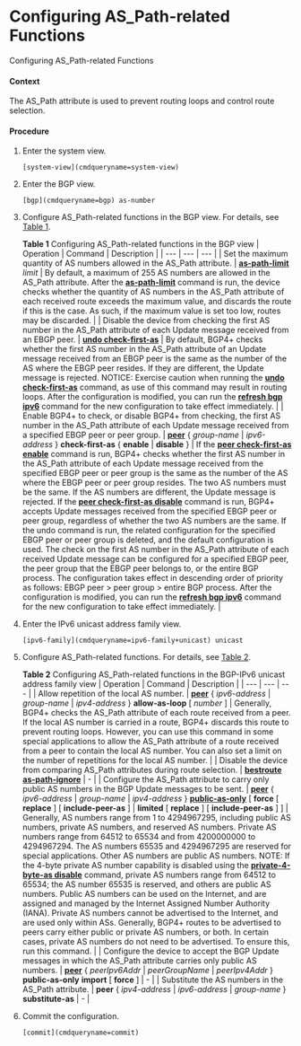 Configuring AS\_Path-related Functions
======================================

Configuring AS\_Path-related Functions

#### Context

The AS\_Path attribute is used to prevent routing loops and control route selection.


#### Procedure

1. Enter the system view.
   
   
   ```
   [system-view](cmdqueryname=system-view)
   ```
2. Enter the BGP view.
   
   
   ```
   [bgp](cmdqueryname=bgp) as-number
   ```
3. Configure AS\_Path-related functions in the BGP view. For details, see [Table 1](#EN-US_TASK_0000001176741869__table243015269237).
   
   
   
   **Table 1** Configuring AS\_Path-related functions in the BGP view
   | Operation | Command | Description |
   | --- | --- | --- |
   | Set the maximum quantity of AS numbers allowed in the AS\_Path attribute. | [**as-path-limit**](cmdqueryname=as-path-limit) *limit* | By default, a maximum of 255 AS numbers are allowed in the AS\_Path attribute.  After the [**as-path-limit**](cmdqueryname=as-path-limit) command is run, the device checks whether the quantity of AS numbers in the AS\_Path attribute of each received route exceeds the maximum value, and discards the route if this is the case. As such, if the maximum value is set too low, routes may be discarded. |
   | Disable the device from checking the first AS number in the AS\_Path attribute of each Update message received from an EBGP peer. | [**undo check-first-as**](cmdqueryname=undo+check-first-as) | By default, BGP4+ checks whether the first AS number in the AS\_Path attribute of an Update message received from an EBGP peer is the same as the number of the AS where the EBGP peer resides. If they are different, the Update message is rejected.  NOTICE:  Exercise caution when running the [**undo check-first-as**](cmdqueryname=undo+check-first-as) command, as use of this command may result in routing loops.  After the configuration is modified, you can run the [**refresh bgp ipv6**](cmdqueryname=refresh+bgp+ipv6) command for the new configuration to take effect immediately. |
   | Enable BGP4+ to check, or disable BGP4+ from checking, the first AS number in the AS\_Path attribute of each Update message received from a specified EBGP peer or peer group. | [**peer**](cmdqueryname=peer+check-first-as+enable+disable) { *group-name* | *ipv6-address* } **check-first-as** { **enable** | **disable** } | If the [**peer check-first-as enable**](cmdqueryname=peer+check-first-as) command is run, BGP4+ checks whether the first AS number in the AS\_Path attribute of each Update message received from the specified EBGP peer or peer group is the same as the number of the AS where the EBGP peer or peer group resides. The two AS numbers must be the same. If the AS numbers are different, the Update message is rejected. If the [**peer check-first-as disable**](cmdqueryname=peer+check-first-as+disable) command is run, BGP4+ accepts Update messages received from the specified EBGP peer or peer group, regardless of whether the two AS numbers are the same. If the undo command is run, the related configuration for the specified EBGP peer or peer group is deleted, and the default configuration is used.  The check on the first AS number in the AS\_Path attribute of each received Update message can be configured for a specified EBGP peer, the peer group that the EBGP peer belongs to, or the entire BGP process. The configuration takes effect in descending order of priority as follows: EBGP peer > peer group > entire BGP process.  After the configuration is modified, you can run the [**refresh bgp ipv6**](cmdqueryname=refresh+bgp+ipv6) command for the new configuration to take effect immediately. |
4. Enter the IPv6 unicast address family view.
   
   
   ```
   [ipv6-family](cmdqueryname=ipv6-family+unicast) unicast
   ```
5. Configure AS\_Path-related functions. For details, see [Table 2](#EN-US_TASK_0000001176741869__table208316358116).
   
   
   
   **Table 2** Configuring AS\_Path-related functions in the BGP-IPv6 unicast address family view
   | Operation | Command | Description |
   | --- | --- | --- |
   | Allow repetition of the local AS number. | [**peer**](cmdqueryname=peer+allow-as-loop) { *ipv6-address* | *group-name* | *ipv4-address* } **allow-as-loop** [ *number* ] | Generally, BGP4+ checks the AS\_Path attribute of each route received from a peer. If the local AS number is carried in a route, BGP4+ discards this route to prevent routing loops.  However, you can use this command in some special applications to allow the AS\_Path attribute of a route received from a peer to contain the local AS number. You can also set a limit on the number of repetitions for the local AS number. |
   | Disable the device from comparing AS\_Path attributes during route selection. | [**bestroute as-path-ignore**](cmdqueryname=bestroute+as-path-ignore) | - |
   | Configure the AS\_Path attribute to carry only public AS numbers in the BGP Update messages to be sent. | [**peer**](cmdqueryname=peer) { *ipv6-address* | *group-name* | *ipv4-address* } [**public-as-only**](cmdqueryname=public-as-only+force+replace+include-peer-as+limited+replace) [ **force** [ **replace** ] [ **include-peer-as** ] | **limited** [ **replace** ] [ **include-peer-as** ] ] | Generally, AS numbers range from 1 to 4294967295, including public AS numbers, private AS numbers, and reserved AS numbers. Private AS numbers range from 64512 to 65534 and from 4200000000 to 4294967294. The AS numbers 65535 and 4294967295 are reserved for special applications. Other AS numbers are public AS numbers.  NOTE:  If the 4-byte private AS number capability is disabled using the [**private-4-byte-as disable**](cmdqueryname=private-4-byte-as+disable) command, private AS numbers range from 64512 to 65534; the AS number 65535 is reserved, and others are public AS numbers.  Public AS numbers can be used on the Internet, and are assigned and managed by the Internet Assigned Number Authority (IANA). Private AS numbers cannot be advertised to the Internet, and are used only within ASs.  Generally, BGP4+ routes to be advertised to peers carry either public or private AS numbers, or both. In certain cases, private AS numbers do not need to be advertised. To ensure this, run this command. |
   | Configure the device to accept the BGP Update messages in which the AS\_Path attribute carries only public AS numbers. | [**peer**](cmdqueryname=peer+public-as-only+import+force) { *peerIpv6Addr* | *peerGroupName* | *peerIpv4Addr* } **public-as-only** **import** [ **force** ] | - |
   | Substitute the AS numbers in the AS\_Path attribute. | **peer** { *ipv4-address* | *ipv6-address* | *group-name* } **substitute-as** | - |
6. Commit the configuration.
   
   
   ```
   [commit](cmdqueryname=commit)
   ```